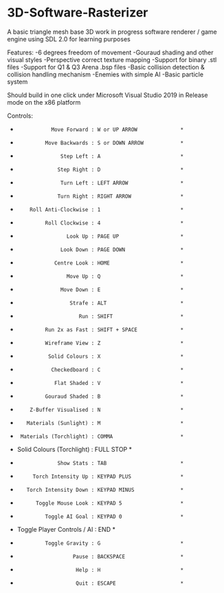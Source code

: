 # 3D-Software-Rasterizer
A basic triangle mesh base 3D work in progress software renderer / game engine using SDL 2.0 for learning purposes

Features:
  -6 degrees freedom of movement
  -Gouraud shading and other visual styles
  -Perspective correct texture mapping
  -Support for binary .stl files
  -Support for Q1 & Q3 Arena .bsp files
  -Basic collision detection & collision handling mechanism
  -Enemies with simple AI
  -Basic particle system
  
  Should build in one click under Microsoft Visual Studio 2019 in Release mode on the x86 platform

Controls:

*                Move Forward : W or UP ARROW              *
*              Move Backwards : S or DOWN ARROW            *
*                   Step Left : A                          *
*                  Step Right : D                          *
*                   Turn Left : LEFT ARROW                 *
*                  Turn Right : RIGHT ARROW                *
*         Roll Anti-Clockwise : 1                          *
*              Roll Clockwise : 4                          *
*                     Look Up : PAGE UP                    *
*                   Look Down : PAGE DOWN                  *
*                 Centre Look : HOME                       *
*                     Move Up : Q                          *
*                   Move Down : E                          *
*                      Strafe : ALT                        *
*                         Run : SHIFT                      *
*              Run 2x as Fast : SHIFT + SPACE              *
*              Wireframe View : Z                          *
*               Solid Colours : X                          *
*                Checkedboard : C                          *
*                 Flat Shaded : V                          *
*              Gouraud Shaded : B                          *
*         Z-Buffer Visualised : N                          *
*        Materials (Sunlight) : M                          *
*      Materials (Torchlight) : COMMA                      *
*  Solid Colours (Torchlight) : FULL STOP                  *
*                  Show Stats : TAB                        *
*          Torch Intensity Up : KEYPAD PLUS                *
*        Torch Intensity Down : KEYPAD MINUS               *
*           Toggle Mouse Look : KEYPAD 5                   *
*              Toggle AI Goal : KEYPAD 0                   *
* Toggle Player Controls / AI : END                        *
*              Toggle Gravity : G                          *
*                       Pause : BACKSPACE                  *
*                        Help : H                          *
*                        Quit : ESCAPE                     *
